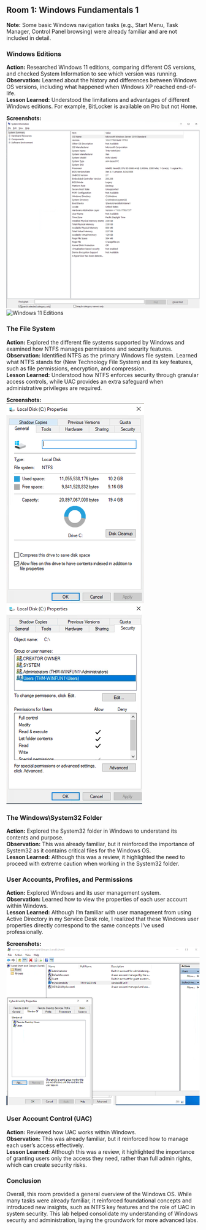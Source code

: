 ## Room 1: Windows Fundamentals 1

**Note:** Some basic Windows navigation tasks (e.g., Start Menu, Task Manager, Control Panel browsing) were already familiar and are not included in detail.

### Windows Editions
**Action:** Researched Windows 11 editions, comparing different OS versions, and checked System Information to see which version was running.  
**Observation:** Learned about the history and differences between Windows OS versions, including what happened when Windows XP reached end-of-life.  
**Lesson Learned:** Understood the limitations and advantages of different Windows editions. For example, BitLocker is available on Pro but not Home.  

**Screenshots:**  
![System Information](screenshots/WindowsEdition.png)  
![Windows 11 Editions](Win11HomePro.png)

### The File System
**Action:** Explored the different file systems supported by Windows and examined how NTFS manages permissions and security features.  
**Observation:** Identified NTFS as the primary Windows file system. Learned what NTFS stands for (New Technology File System) and its key features, such as file permissions, encryption, and compression.  
**Lesson Learned:** Understood how NTFS enforces security through granular access controls, while UAC provides an extra safeguard when administrative privileges are required.  

**Screenshots:**  
![NTFS](screenshots/NTFS.png)  
![UAC Prompt](screenshots/NTFSPermissions.png)

### The Windows\System32 Folder
**Action:** Explored the System32 folder in Windows to understand its contents and purpose.  
**Observation:** This was already familiar, but it reinforced the importance of System32 as it contains critical files for the Windows OS.  
**Lesson Learned:** Although this was a review, it highlighted the need to proceed with extreme caution when working in the System32 folder.  

### User Accounts, Profiles, and Permissions
**Action:** Explored Windows and its user management system.  
**Observation:** Learned how to view the properties of each user account within Windows.  
**Lesson Learned:** Although I’m familiar with user management from using Active Directory in my Service Desk role, I realized that these Windows user properties directly correspond to the same concepts I’ve used professionally.  

**Screenshots:**  
![User Properties](screenshots/useraccounts.png)

### User Account Control (UAC)
**Action:** Reviewed how UAC works within Windows.  
**Observation:** This was already familiar, but it reinforced how to manage each user’s access effectively.  
**Lesson Learned:** Although this was a review, it highlighted the importance of granting users only the access they need, rather than full admin rights, which can create security risks.

### Conclusion
Overall, this room provided a general overview of the Windows OS. While many tasks were already familiar, it reinforced foundational concepts and introduced new insights, such as NTFS key features and the role of UAC in system security. This lab helped consolidate my understanding of Windows security and administration, laying the groundwork for more advanced labs.
